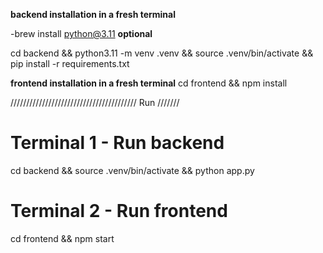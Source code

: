 **backend installation in a fresh terminal**

-brew install python@3.11 **optional**

cd backend && python3.11 -m venv .venv && source .venv/bin/activate && pip install -r requirements.txt

**frontend installation in a fresh terminal**
cd frontend && npm install

//////////////////////////////////////// Run ///////

# Terminal 1 - Run backend

cd backend && source .venv/bin/activate && python app.py

# Terminal 2 - Run frontend

cd frontend && npm start
